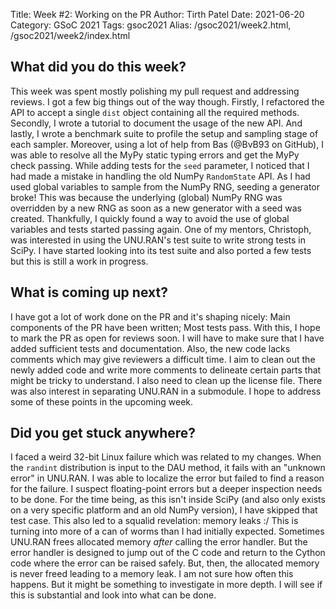 Title: Week #2: Working on the PR
Author: Tirth Patel
Date: 2021-06-20
Category: GSoC 2021
Tags: gsoc2021
Alias: /gsoc2021/week2.html, /gsoc2021/week2/index.html

<h2>What did you do this week?</h2>

This week was spent mostly polishing my pull request and addressing reviews. I got a few big things out of the way though. Firstly, I refactored the API to accept a single <code>dist</code> object containing all the required methods. Secondly, I wrote a tutorial to document the usage of the new API. And lastly, I wrote a benchmark suite to profile the setup and sampling stage of each sampler. Moreover, using a lot of help from Bas (@BvB93 on GitHub), I was able to resolve all the MyPy static typing errors and get the MyPy check passing. While adding tests for the <code>seed</code> parameter, I noticed that I had made a mistake in handling the old NumPy <code>RandomState</code> API. As I had used global variables to sample from the NumPy RNG, seeding a generator broke! This was because the underlying (global) NumPy RNG was overridden by a new RNG as soon as a new generator with a seed was created. Thankfully, I quickly found a way to avoid the use of global variables and tests started passing again. One of my mentors, Christoph, was interested in using the UNU.RAN's test suite to write strong tests in SciPy. I have started looking into its test suite and also ported a few tests but this is still a work in progress.

<h2>What is coming up next?</h2>

I have got a lot of work done on the PR and it's shaping nicely: Main components of the PR have been written; Most tests pass. With this, I hope to mark the PR as open for reviews soon. I will have to make sure that I have added sufficient tests and documentation. Also, the new code lacks comments which may give reviewers a difficult time. I aim to clean out the newly added code and write more comments to delineate certain parts that might be tricky to understand. I also need to clean up the license file. There was also interest in separating UNU.RAN in a submodule. I hope to address some of these points in the upcoming week.

<h2>Did you get stuck anywhere?</h2>

I faced a weird 32-bit Linux failure which was related to my changes. When the <code>randint</code> distribution is input to the DAU method, it fails with an "unknown error" in UNU.RAN. I was able to localize the error but failed to find a reason for the failure. I suspect floating-point errors but a deeper inspection needs to be done. For the time being, as this isn't inside SciPy (and also only exists on a very specific platform and an old NumPy version), I have skipped that test case. This also led to a squalid revelation: memory leaks :/ This is turning into more of a can of worms than I had initially expected. Sometimes UNU.RAN frees allocated memory <i>after</i> calling the error handler. But the error handler is designed to jump out of the C code and return to the Cython code where the error can be raised safely. But, then, the allocated memory is never freed leading to a memory leak. I am not sure how often this happens. But it might be something to investigate in more depth. I will see if this is substantial and look into what can be done.
